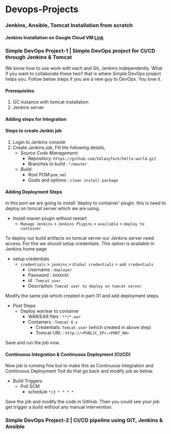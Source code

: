 # Devops-Projects

### Jenkins, Ansible, Tomcat Installation from scratch
#### Jenkins Installation on Google Cloud VM **[Link](https://github.com/SureshKumarPakalapati/Devops-Projects/blob/master/Jenkins%20Installation%20on%20Google%20Cloud%20VM.MD)**

### Simple DevOps Project-1 | Simple DevOps project for CI/CD through Jenkins & Tomcat
We know how to use work with each and Git, Jenkins independently. What if you want to collaborate these two? that is where Simple DevOps project helps you. Follow below steps if you are a new guy to DevOps. You love it. 

#### Prerequisites
1. GC instance with tomcat installation
1. Jenkins server

#### Adding steps for Integration
#### Steps to create Jenkin job
1. Login to Jenkins console
1. Create *Jenkins job*, Fill the following details,
   - *Source Code Management:*
      - Repository: `https://github.com/ValaxyTech/hello-world.git`
      - Branches to build : `*/master`  
   - *Build:*
     - Root POM:`pom.xml`
     - Goals and options : `clean install package`

#### Adding Deployment Steps 
in this port we are going to install 'deploy to container' plugin. this is need to deploy on tomcat server which we are using. 

- Install maven plugin without restart  
  - `Manage Jenkins` > `Jenkins Plugins` > `available` > `deploy to container`
 
To deploy our build artifacts on tomcat server our Jenkins server need access. For this we should setup credentials. This option is available in Jenkins home page

- setup credentials
  - `credentials` > `jenkins` > `Global credentials` > `add credentials`
    - Username	: `deployer`
    - Password : `XXXXXXX`
    - id      :  `Tomcat_user`
    - Description: `Tomcat user to deploy on tomcat server`

Modify the same job which created in part-01 and add deployment steps.
 - Post Steps
   - Deploy war/ear to container
      - WAR/EAR files : `**/*.war`
      - Containers : `Tomcat 8.x`
         - Credentials: `Tomcat_user` (which created in above step)
         - Tomcat URL : `http://<PUBLIC_IP>:<PORT_NO>`

Save and run the job now.

#### Continuous Integration & Continuous Deployment (CI/CD)
Now job is running fine but to make this as Continuous Integration and Continuous Deployment Tod do that go back and modify job as below. 
  - Build Triggers
    - Poll SCM
      - schedule `*/2 * * * *`

Save the job and modify the code in GitHub. Then you could see your job get trigger a build without any manual intervention.


### Simple DevOps Project-2 | CI/CD pipeline using GIT, Jenkins & Ansible

